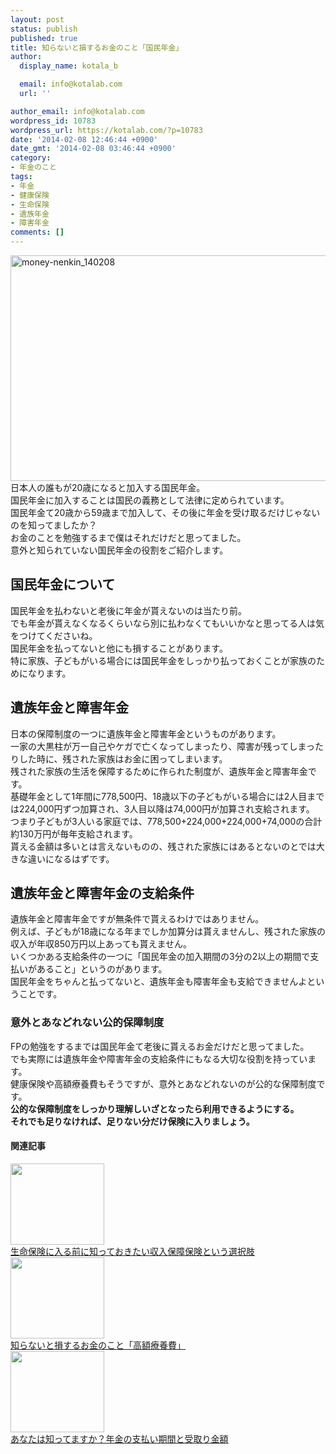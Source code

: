 ```yaml
---
layout: post
status: publish
published: true
title: 知らないと損するお金のこと「国民年金」
author:
  display_name: kotala_b

  email: info@kotalab.com
  url: ''

author_email: info@kotalab.com
wordpress_id: 10783
wordpress_url: https://kotalab.com/?p=10783
date: '2014-02-08 12:46:44 +0900'
date_gmt: '2014-02-08 03:46:44 +0900'
category:
- 年金のこと
tags:
- 年金
- 健康保険
- 生命保険
- 遺族年金
- 障害年金
comments: []
---
```

<p><img src="https://kotalab.com/wp-content/uploads/money-nenkin_140208-546x361.jpg" alt="money-nenkin_140208" width="546" height="361" class="alignnone size-large wp-image-10785" /><br />
日本人の誰もが20歳になると加入する国民年金。<br />
国民年金に加入することは国民の義務として法律に定められています。<br />
国民年金て20歳から59歳まで加入して、その後に年金を受け取るだけじゃないのを知ってましたか？<br />
お金のことを勉強するまで僕はそれだけだと思ってました。<br />
意外と知られていない国民年金の役割をご紹介します。<br />
<!--more--></p>
<h2>国民年金について</h2>
<p>国民年金を払わないと老後に年金が貰えないのは当たり前。<br />
でも<span class="b">年金が貰えなくなるくらいなら別に払わなくてもいいかなと思ってる人は気をつけてくださいね。</span><br />
国民年金を払ってないと他にも損することがあります。<br />
特に家族、子どもがいる場合には国民年金をしっかり払っておくことが家族のためになります。</p>
<h2>遺族年金と障害年金</h2>
<p>日本の保障制度の一つに遺族年金と障害年金というものがあります。<br />
一家の大黒柱が万一自己やケガで亡くなってしまったり、障害が残ってしまったりした時に、残された家族はお金に困ってしまいます。<br />
残された家族の生活を保障するために作られた制度が、遺族年金と障害年金です。<br />
基礎年金として1年間に778,500円、18歳以下の子どもがいる場合には2人目までは224,000円ずつ加算され、3人目以降は74,000円が加算され支給されます。<br />
つまり子どもが3人いる家庭では、778,500+224,000+224,000+74,000の合計<span class="b">約130万円が毎年支給されます</span>。<br />
貰える金額は多いとは言えないものの、残された家族にはあるとないのとでは大きな違いになるはずです。</p>
<h2>遺族年金と障害年金の支給条件</h2>
<p>遺族年金と障害年金ですが無条件で貰えるわけではありません。<br />
例えば、子どもが18歳になる年までしか加算分は貰えませんし、残された家族の収入が年収850万円以上あっても貰えません。<br />
いくつかある支給条件の一つに「国民年金の加入期間の3分の2以上の期間で支払いがあること」というのがあります。<br />
<span class="b">国民年金をちゃんと払ってないと、遺族年金も障害年金も支給できませんよということです。</span></p>
<h3>意外とあなどれない公的保障制度</h3>
<p>FPの勉強をするまでは国民年金て老後に貰えるお金だけだと思ってました。<br />
でも実際には遺族年金や障害年金の支給条件にもなる大切な役割を持っています。<br />
健康保険や高額療養費もそうですが、意外とあなどれないのが公的な保障制度です。<br />
<strong>公的な保障制度をしっかり理解しいざとなったら利用できるようにする。<br />
それでも足りなければ、足りない分だけ保険に入りましょう。</strong></p>
<h4 class="rel">関連記事</h4>
<div class="shht">
<div class="shhtimg"><a href="https://kotalab.com/syunyu-hosho-hoken" target="_blank"><img src="https://kotalab.com/wp-content/uploads/syunyu-hosho-hoken_20140202_04-546x162.png" alt="" width="150" height="130" /></a></div>
<div class="shhttext"><a href="https://kotalab.com/syunyu-hosho-hoken" target="_blank">生命保険に入る前に知っておきたい収入保障保険という選択肢</a><span class="removed_link" title="http://b.hatena.ne.jp/entry/https://kotalab.com/syunyu-hosho-hoken"><img border="0" src="http://b.hatena.ne.jp/entry/image/https://kotalab.com/syunyu-hosho-hoken" alt="" /></span></div>
</div>
<div class="shht">
<div class="shhtimg"><a href="https://kotalab.com/money-kougakuryoyohi" target="_blank"><img src="https://kotalab.com/wp-content/uploads/money_130719-448x336.jpg" alt="" width="150" height="130" /></a></div>
<div class="shhttext"><a href="https://kotalab.com/money-kougakuryoyohi" target="_blank">知らないと損するお金のこと「高額療養費」</a><span class="removed_link" title="http://b.hatena.ne.jp/entry/https://kotalab.com/money-kougakuryoyohi"><img border="0" src="http://b.hatena.ne.jp/entry/image/https://kotalab.com/money-kougakuryoyohi" alt="" /></span></div>
</div>
<div class="shht">
<div class="shhtimg"><a href="https://kotalab.com/whats-nenkin" target="_blank"><img src="https://kotalab.com/wp-content/uploads/whats-nenkin_140207-546x361.jpg" alt="" width="150" height="130" /></a></div>
<div class="shhttext"><a href="https://kotalab.com/whats-nenkin" target="_blank">あなたは知ってますか？年金の支払い期間と受取り金額</a><span class="removed_link" title="http://b.hatena.ne.jp/entry/https://kotalab.com/whats-nenkin"><img border="0" src="http://b.hatena.ne.jp/entry/image/https://kotalab.com/whats-nenkin" alt="" /></span></div>
</div>
